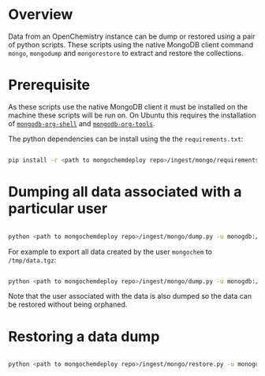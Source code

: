 # Overview

Data from an OpenChemistry instance can be dump or restored using a pair of
python scripts. These scripts using the native MongoDB client command `mongo`,
`mongodump` and `mongorestore` to extract and restore the collections.

# Prerequisite

As these scripts use the native MongoDB client it must be installed on the
machine these scripts will be run on. On Ubuntu this requires the installation
of [`mongodb-org-shell`](https://docs.mongodb.com/manual/tutorial/install-mongodb-on-ubuntu/#additional-information)
and [`mongodb-org-tools`](https://docs.mongodb.com/manual/tutorial/install-mongodb-on-ubuntu/#additional-information).

The python dependencies can be install using the the `requirements.txt`:

```bash

pip install -r <path to mongochemdeploy repo>/ingest/mongo/requirements.txt

```

# Dumping all data associated with a particular user

```bash

python <path to mongochemdeploy repo>/ingest/mongo/dump.py -u monogdb://localhost:27020 -l <user login> <path to output archive>

```

For example to export all data created by the user `mongochem` to `/tmp/data.tgz`:

```bash

python <path to mongochemdeploy repo>/ingest/mongo/dump.py -u monogdb://localhost:27020 -l mongochem /tmp/data.tgz

```

Note that the user associated with the data is also dumped so the data can be restored
without being orphaned.

# Restoring a data dump

```bash

python <path to mongochemdeploy repo>/ingest/mongo/restore.py -u monogdb://localhost:27020 /tmp/data.tgz

```
